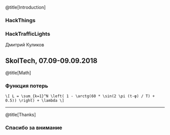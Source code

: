 @title[Introduction]
### HackThings
### HackTrafficLights

Дмитрий Куликов

SkolTech, 07.09-09.09.2018
---
@title[Math]

### Функция потерь
`\[
L = \sum_{k=1}^N \left( 1 - \arctg(60 * \sin(2 \pi (t-φ) / T) + 0.5)) \right) + \lambda
\]`

---
@title[Thanks]
### Спасибо за внимание
